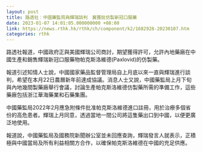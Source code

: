 ```yaml
---
layout: post
title: 路透社︰中國藥監局與輝瑞談判　冀獲批仿製新冠口服藥
date: 2023-01-07 14:01:05.000000000 +08:00
link: https://news.rthk.hk/rthk/ch/component/k2/1682928-20230107.htm
categories: rthk
---
```


路透社報道，中國政府正與美國輝瑞公司商討，期望獲得許可，允許內地藥廠在中國生產和銷售輝瑞新冠口服藥物帕克斯洛維德(Paxlovid)的仿製藥。

報道引述知情人士說，中國國家藥品監督管理局自上月底以來一直與輝瑞進行談判，希望在本月22日農曆新年前達成協議。消息人士又說，中國藥監局上月下旬與內地幾間製藥廠舉行會議，討論生產帕克斯洛維德仿製藥所需的準備工作，這些藥廠包括浙江華海藥業和石藥集團。

中國藥監局2022年2月應急附條件批准帕克斯洛維德進口註冊，用於治療多個省份的高危患者。輝瑞上月同意，透過當地一間公司將這隻藥出口到中國，以便更廣泛地使用。

報道說，中國藥監局及國務院新聞辦公室並未回應查詢，輝瑞發言人就表示，正積極與中國當局及所有利益相關方合作，以確保帕克斯洛維德在中國的充足供應。
